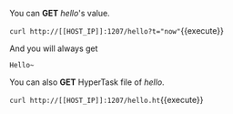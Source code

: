 <!--
 * @Descripttion: 
 * @Author: lzy
 * @Date: 2020-05-21 10:06:26
 * @LastEditors: lzy
 * @LastEditTime: 2020-05-27 15:17:54
--> 
You can **GET** *hello*'s value.

`curl http://[[HOST_IP]]:1207/hello?t="now"`{{execute}}

And you will always get

```
Hello~
```
You can also **GET** HyperTask file of *hello*.

`curl http://[[HOST_IP]]:1207/hello.ht`{{execute}}